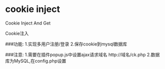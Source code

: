 # cookie inject

Cookie Inject And Get

Cookie注入

###功能:
1.实现多用户注册/登录 
2.保存cookie到mysql数据库

###注意:
1.需要在插件popup.js中设置ajax请求域名 http://域名/ck.php
2.数据库为MySQL,在config.php设置

